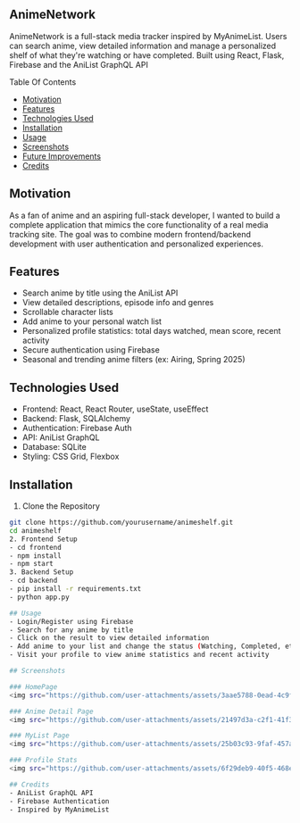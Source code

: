 ## AnimeNetwork

AnimeNetwork is a full-stack media tracker inspired by MyAnimeList. Users can search anime, view detailed information and manage a personalized shelf of what they're watching or have completed. 
Built using React, Flask, Firebase and the AniList GraphQL API 

Table Of Contents 
- [Motivation](#motivation)
- [Features](#features)
- [Technologies Used](#technologies-used)
- [Installation](#installation)
- [Usage](#usage)
- [Screenshots](#screenshots)
- [Future Improvements](#future-improvements)
- [Credits](#credits)

## Motivation 

As a fan of anime and an aspiring full-stack developer, I wanted to build a complete application that mimics the core functionality of a real media tracking site. The goal was to combine modern frontend/backend development with user authentication and personalized experiences.

## Features 
- Search anime by title using the AniList API
- View detailed descriptions, episode info and genres
- Scrollable character lists
- Add anime to your personal watch list
- Personalized profile statistics: total days watched, mean score, recent activity
- Secure authentication using Firebase
- Seasonal and trending anime filters (ex: Airing, Spring 2025)

## Technologies Used 
- Frontend: React, React Router, useState, useEffect
- Backend: Flask, SQLAlchemy
- Authentication: Firebase Auth
- API: AniList GraphQL
- Database: SQLite
- Styling: CSS Grid, Flexbox

## Installation 

1. Clone the Repository
  ```bash
  git clone https://github.com/yourusername/animeshelf.git
  cd animeshelf
2. Frontend Setup
  - cd frontend
  - npm install
  - npm start
3. Backend Setup
  - cd backend
  - pip install -r requirements.txt
  - python app.py

## Usage 
- Login/Register using Firebase
- Search for any anime by title
- Click on the result to view detailed information
- Add anime to your list and change the status (Watching, Completed, etc.)
- Visit your profile to view anime statistics and recent activity

## Screenshots 

### HomePage
<img src="https://github.com/user-attachments/assets/3aae5788-0ead-4c9f-b4af-fe534a95dbe9" width="600"/>

### Anime Detail Page
<img src="https://github.com/user-attachments/assets/21497d3a-c2f1-41f3-a408-17606d2edfc0" width="600"/> 

### MyList Page
<img src="https://github.com/user-attachments/assets/25b03c93-9faf-457a-b233-fff0b4b2f3ff" width="600"/>

### Profile Stats
<img src="https://github.com/user-attachments/assets/6f29deb9-40f5-468e-a584-1fe00c3848e5" width="600"/>

## Credits 
- AniList GraphQL API
- Firebase Authentication
- Inspired by MyAnimeList
